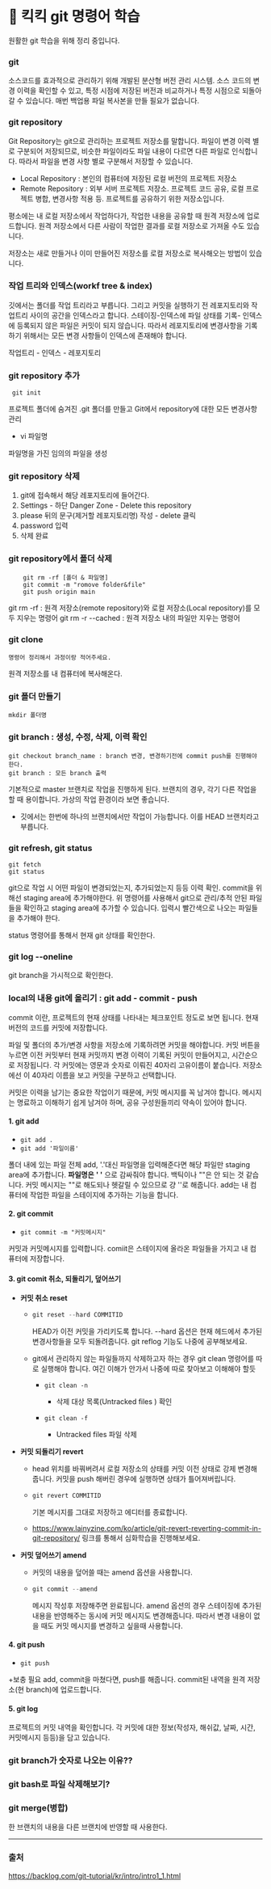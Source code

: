 # 🙉 킥킥 git 명령어 학습
원활한 git 학습을 위해 정리 중입니다.

### git

소스코드를 효과적으로 관리하기 위해 개발된 분산형 버전 관리 시스템. 소스 코드의 변경 이력을 확인할 수 있고, 특정 시점에 저장된 버전과 비교하거나 특정 시점으로 되돌아갈 수 있습니다. 매번 백업용 파일 복사본을 만들 필요가 없습니다.

### git repository

Git Repository는 git으로 관리하는 프로젝트 저장소를 말합니다. 파일이 변경 이력 별로 구분되어 저장되므로, 비슷한 파일이라도 파일 내용이 다르면 다른 파일로 인식합니다. 따라서 파일을 변경 사항 별로 구분해서 저장할 수 있습니다. 
- Local Repository : 본인의 컴퓨터에 저장된 로컬 버전의 프로젝트 저장소
- Remote Repository : 외부 서버 프로젝트 저장소. 프로젝트 코드 공유, 로컬 프로젝트 병합, 변경사항 적용 등. 프로젝트를 공유하기 위한 저장소입니다. 

평소에는 내 로컬 저장소에서 작업하다가, 작업한 내용을 공유할 때 원격 저장소에 업로드합니다. 원격 저장소에서 다른 사람이 작업한 결과를 로컬 저장소로 가져올 수도 있습니다. 

저장소는 새로 만들거나 이미 만들어진 저장소를 로컬 저장소로 복사해오는 방법이 있습니다. 

### 작업 트리와 인덱스(workf tree & index)

깃에서는 폴더를 작업 트리라고 부릅니다. 그리고 커밋을 실행하기 전 레포지토리와 작업트리 사이의 공간을 인덱스라고 합니다. 스테이징-인덱스에 파일 상태를 기록-
인덱스에 등록되지 않은 파일은 커밋이 되지 않습니다. 따라서 레포지토리에 변경사항을 기록하기 위해서는 모든 변경 사항들이 인덱스에 존재해야 합니다. 

작업트리 - 인덱스 - 레포지토리




### git repository 추가

``` git init```

프로젝트 폴더에 숨겨진 .git 폴더를 만들고 Git에서 repository에 대한 모든 변경사항 관리

- vi 파일명

파일명을 가진 임의의 파일을 생성




###  git repository 삭제 

1. git에 접속해서 해당 레포지토리에 들어간다. 
2. Settings - 하단 Danger Zone - Delete this repository 
3. please 뒤의 문구(제거할 레포지토리명) 작성 - delete 클릭
4. password 입력
5. 삭제 완료




### git repository에서 폴더 삭제

``` 
	git rm -rf [폴더 & 파일명]
	git commit -m "romove folder&file"
	git push origin main 
```

git rm -rf : 원격 저장소(remote repository)와 로컬 저장소(Local repository)를 모두 지우는 명령어
git rm -r --cached : 원격 저장소 내의 파일만 지우는 명령어



### git clone

```
명령어 정리해서 과정이랑 적어주세요.
```

원격 저장소를 내 컴퓨터에 복사해온다. 




### git 폴더 만들기

```
mkdir 폴더명
```



### git branch : 생성, 수정, 삭제, 이력 확인

```
git checkout branch_name : branch 변경, 변경하기전에 commit push를 진행해야 한다.
git branch : 모든 branch 출력
```

기본적으로 master 브랜치로 작업을 진행하게 된다. 브랜치의 경우, 각기 다른 작업을 할 때 용이합니다. 가상의 작업 환경이라 보면 좋습니다. 

- 깃에서는 한번에 하나의 브랜치에서만 작업이 가능합니다. 이를 HEAD 브랜치라고 부릅니다. 



### git refresh, git status

```
git fetch
git status 
```
git으로 작업 시 어떤 파일이 변경되었는지, 추가되었는지 등등 이력 확인. commit을 위해선 staging area에 추가해야한다. 위 명령어를 사용해서 git으로 관리/추적 안된 파일들을 확인하고 staging area에 추가할 수 있습니다.  입력시 빨간색으로 나오는 파일들을 추가해야 한다. 

status 명령어를 통해서 현재 git 상태를 확인한다. 

### git log --oneline
git branch을 가시적으로 확인한다. 



### local의 내용 git에 올리기 : git add  - commit -  push

commit 이란, 프로젝트의 현재 상태를 나타내는 체크포인트 정도로 보면 됩니다. 현재 버전의 코드를 커밋에 저장합니다. 

파일 및 폴더의 추가/변경 사항을 저장소에 기록하려면 커밋을 해야합니다. 커밋 버튼을 누르면 이전 커밋부터 현재 커밋까지 변경 이력이 기록된 커밋이 만들어지고, 시간순으로 저장됩니다. 각 커밋에는 영문과 숫자로 이뤄진 40자리 고유이름이 붙습니다. 저장소에선 이 40자리 이름을 보고 커밋을 구분하고 선택합니다. 

커밋은 이력을 남기는 중요한 작업이기 때문에, 커밋 메시지를 꼭 남겨야 합니다. 메시지는 명료하고 이해하기 쉽게 남겨야 하며, 공유 구성원들끼리 약속이 있어야 합니다. 

#### 1. git add

- ```git add . ```
- ```git add '파일이름'```

폴더 내에 있는 파일 전체 add, '.'대신 파일명을 입력해준다면 해당 파일만 staging area에 추가합니다.  **파일명은** **' '** 으로 감싸줘야 합니다. 백틱이나 ""은 안 되는 것 같습니다. 커밋 메시지는 ""로 해도되나 헷갈릴 수 있으므로 걍 ''로 해줍니다. add는 내 컴퓨터에 작업한 파일을 스테이지에 추가하는 기능을 합니다. 

#### 2. git commit

- ``` git commit -m "커밋메시지" ```

커밋과 커밋메시지를 입력합니다. comiit은 스테이지에 올라온 파일들을 가지고 내 컴퓨터에 저장합니다. 

#### 3. git comit 취소, 되돌리기, 덮어쓰기

- **커밋 취소 reset**

  - ``` java
    git reset --hard COMMITID
    ```

    HEAD가 이전 커밋을 가리키도록 합니다. --hard 옵션은 현재 헤드에서 추가된 변경사항들을 모두 되돌려줍니다. git reflog 기능도 나중에 공부해보세요.

  - git에서 관리하지 않는 파일들까지 삭제하고자 하는 경우 git clean 명령어를 따로 실행해야 합니다.  여긴 이해가 안가서 나중에 따로 찾아보고 이해해야 할듯

    - ```git clean -n```
      - 삭제 대상 목록(Untracked files ) 확인

    - ```git clean -f```
      - Untracked files 파일 삭제

- **커밋 되돌리기 revert**

  - head 위치를 바꿔버려서 로컬 저장소의 상태를 커밋 이전 상태로 강제 변경해줍니다. 커밋을 push 해버린 경우에 실행하면 상태가 틀어져버립니다. 

  - ``` java
    git revert COMMITID
    ```

    기본 메시지를 그대로 저장하고 에디터를 종료합니다. 

  - https://www.lainyzine.com/ko/article/git-revert-reverting-commit-in-git-repository/
    링크를 통해서 심화학습을 진행해보세요.

- **커밋 덮어쓰기 amend**

  - 커밋의 내용을 덮어쓸 때는 amend 옵션을 사용합니다.

  - ``` java
    git commit --amend
    ```

    메시지 작성후 저장해주면 완료됩니다.  amend 옵션의 경우 스테이징에 추가된 내용을 반영해주는 동시에 커밋 메시지도 변경해줍니다. 따라서 변경 내용이 없을 때도 커밋 메시지를 변경하고 싶을때 사용합니다. 

    


#### 4. git push

- ``` git push ```

+보충 필요
add, commit을 마쳤다면, push를 해줍니다. commit된 내역을 원격 저장소(현 branch)에 업로드합니다. 

####  5. git log

프로젝트의 커밋 내역을 확인합니다. 각 커밋에 대한 정보(작성자, 해쉬값, 날짜, 시간, 커밋메시지 등등)을 담고 있습니다. 







### git branch가 숫자로 나오는 이유??



### git bash로 파일 삭제해보기?



### git merge(병합)

한 브랜치의 내용을 다른 브랜치에 반영할 때 사용한다. 





---

### 출처

https://backlog.com/git-tutorial/kr/intro/intro1_1.html
